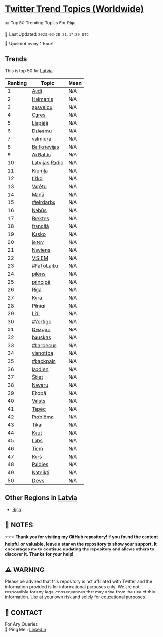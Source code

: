 [Twitter Trend Topics (Worldwide)](https://github.com/ErcinDedeoglu/Twitter-Trend-Topics)
==========


📊 Top 50 Trending Topics For Riga

📆 Last Updated: `2023-03-28 21:17:29 UTC`

🔧 Updated every 1 hour!


## Trends

This is top 50 for [Latvia](</Latvia>)

| Ranking | Topic | Mean |
| ------- | ------------ | ------------ |
| 1 | [Audi](http://twitter.com/search?q=Audi) | N/A |
| 2 | [Helmanis](http://twitter.com/search?q=Helmanis) | N/A |
| 3 | [apsveicu](http://twitter.com/search?q=apsveicu) | N/A |
| 4 | [Ogres](http://twitter.com/search?q=Ogres) | N/A |
| 5 | [Liepājā](http://twitter.com/search?q=Liep%c4%81j%c4%81) | N/A |
| 6 | [Dziesmu](http://twitter.com/search?q=Dziesmu) | N/A |
| 7 | [valmiera](http://twitter.com/search?q=valmiera) | N/A |
| 8 | [Baltkrievijas](http://twitter.com/search?q=Baltkrievijas) | N/A |
| 9 | [AirBaltic](http://twitter.com/search?q=AirBaltic) | N/A |
| 10 | [Latvijas Radio](http://twitter.com/search?q=Latvijas+Radio) | N/A |
| 11 | [Kremļa](http://twitter.com/search?q=Krem%c4%bca) | N/A |
| 12 | [tikko](http://twitter.com/search?q=tikko) | N/A |
| 13 | [Varētu](http://twitter.com/search?q=Var%c4%93tu) | N/A |
| 14 | [Manā](http://twitter.com/search?q=Man%c4%81) | N/A |
| 15 | [#teirdarbs](http://twitter.com/search?q=%23teirdarbs) | N/A |
| 16 | [Nebūs](http://twitter.com/search?q=Neb%c5%abs) | N/A |
| 17 | [Brektes](http://twitter.com/search?q=Brektes) | N/A |
| 18 | [francijā](http://twitter.com/search?q=francij%c4%81) | N/A |
| 19 | [Kasko](http://twitter.com/search?q=Kasko) | N/A |
| 20 | [ja tev](http://twitter.com/search?q=ja+tev) | N/A |
| 21 | [Neviens](http://twitter.com/search?q=Neviens) | N/A |
| 22 | [VISIEM](http://twitter.com/search?q=VISIEM) | N/A |
| 23 | [#PaToLaiku](http://twitter.com/search?q=%23PaToLaiku) | N/A |
| 24 | [pīlēns](http://twitter.com/search?q=p%c4%abl%c4%93ns) | N/A |
| 25 | [principā](http://twitter.com/search?q=princip%c4%81) | N/A |
| 26 | [Riga](http://twitter.com/search?q=Riga) | N/A |
| 27 | [Kurā](http://twitter.com/search?q=Kur%c4%81) | N/A |
| 28 | [Pilnīgi](http://twitter.com/search?q=Piln%c4%abgi) | N/A |
| 29 | [Lidl](http://twitter.com/search?q=Lidl) | N/A |
| 30 | [#Vertigo](http://twitter.com/search?q=%23Vertigo) | N/A |
| 31 | [Diezgan](http://twitter.com/search?q=Diezgan) | N/A |
| 32 | [bauskas](http://twitter.com/search?q=bauskas) | N/A |
| 33 | [#barbecue](http://twitter.com/search?q=%23barbecue) | N/A |
| 34 | [vienotība](http://twitter.com/search?q=vienot%c4%abba) | N/A |
| 35 | [#backpain](http://twitter.com/search?q=%23backpain) | N/A |
| 36 | [labdien](http://twitter.com/search?q=labdien) | N/A |
| 37 | [Šķiet](http://twitter.com/search?q=%c5%a0%c4%b7iet) | N/A |
| 38 | [Nevaru](http://twitter.com/search?q=Nevaru) | N/A |
| 39 | [Eiropā](http://twitter.com/search?q=Eirop%c4%81) | N/A |
| 40 | [Valsts](http://twitter.com/search?q=Valsts) | N/A |
| 41 | [Tāpēc](http://twitter.com/search?q=T%c4%81p%c4%93c) | N/A |
| 42 | [Problēma](http://twitter.com/search?q=Probl%c4%93ma) | N/A |
| 43 | [Tikai](http://twitter.com/search?q=Tikai) | N/A |
| 44 | [Kaut](http://twitter.com/search?q=Kaut) | N/A |
| 45 | [Labs](http://twitter.com/search?q=Labs) | N/A |
| 46 | [Tiem](http://twitter.com/search?q=Tiem) | N/A |
| 47 | [Kurš](http://twitter.com/search?q=Kur%c5%a1) | N/A |
| 48 | [Paldies](http://twitter.com/search?q=Paldies) | N/A |
| 49 | [Noteikti](http://twitter.com/search?q=Noteikti) | N/A |
| 50 | [Dievs](http://twitter.com/search?q=Dievs) | N/A |



## Other Regions in [Latvia](</Latvia>)

* [Riga](</Latvia/Riga.md>)



## 📝 NOTES

⭐⭐⭐ **Thank you for visiting my GitHub repository! If you found the content helpful or valuable, leave a star on the repository to show your support. It encourages me to continue updating the repository and allows others to discover it. Thanks for your help!**


## ⚠️ WARNING

Please be advised that this repository is not affiliated with Twitter and the information provided is for informational purposes only. We are not responsible for any legal consequences that may arise from the use of this information. Use at your own risk and solely for educational purposes.


## 📨 CONTACT

 For Any Queries:  
            🏓 Ping Me : [LinkedIn](https://www.linkedin.com/in/ercindedeoglu/)
